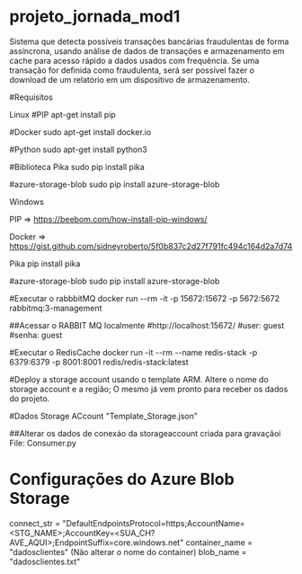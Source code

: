 # projeto_jornada_mod1
Sistema que detecta possíveis transações bancárias fraudulentas de forma assíncrona, usando análise de dados de transações e armazenamento em cache para acesso rápido a dados usados com frequência. Se uma transação for definida como fraudulenta, será ser possível fazer o download de um relatório em um dispositivo de armazenamento. 


#Requisitos

Linux
#PIP
apt-get install pip

#Docker
sudo apt-get install docker.io

#Python
sudo apt-get install python3

#Biblioteca Pika
sudo pip install pika

#azure-storage-blob
sudo pip install azure-storage-blob

Windows

PIP
=> https://beebom.com/how-install-pip-windows/

Docker
=> https://gist.github.com/sidneyroberto/5f0b837c2d27f791fc494c164d2a7d74

Pika
pip install pika

#azure-storage-blob
sudo pip install azure-storage-blob


#Executar o rabbbitMQ
docker run --rm -it -p 15672:15672 -p 5672:5672 rabbitmq:3-management


##Acessar o RABBIT MQ localmente
#http://localhost:15672/
#user: guest
#senha: guest

#Executar o RedisCache 
docker run -it --rm --name redis-stack -p 6379:6379 -p 8001:8001 redis/redis-stack:latest


#Deploy a storage account usando o template ARM. 
Altere o nome do storage account e a região; O mesmo já vem pronto para receber os dados do projeto. 

#Dados Storage ACcount 
"Template_Storage.json"


##Alterar os dados de conexáo da storageaccount criada para gravaçãoi
File: Consumer.py

# Configurações do Azure Blob Storage
connect_str = "DefaultEndpointsProtocol=https;AccountName=<STG_NAME>;AccountKey=<SUA_CH?AVE_AQUI>;EndpointSuffix=core.windows.net"
container_name = "dadosclientes" (Não alterar o nome do container) 
blob_name = "dadosclientes.txt"
